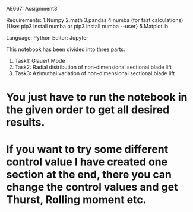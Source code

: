 AE667: Assignment3 

Requirements:
1.Numpy
2.math
3.pandas
4.numba (for fast calculations) {Use: pip3 install numba or pip3 install numba --user}
5.Matplotlib

Language: Python
Editor: Jupyter

This notebook has been divided into three parts:
1. Task1: Glauert Mode
2. Task2: Radial distribution of non-dimensional sectional blade lift
3. Task3: Azimuthal variation of non-dimensional sectional blade lift

# You just have to run the notebook in the given order to get all desired results. 
# If you want to try some different control value I have created one section at the end, there you can change the control values and get Thurst, Rolling moment etc.
